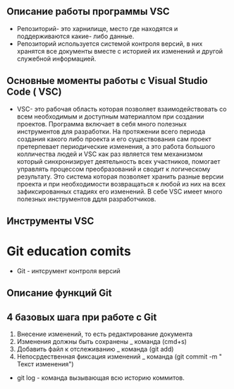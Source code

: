 ##  Описание работы программы VSC
  * Репозиторий- это харнилище, место где находятся и поддерживаются какие- либо данные.
  * Репозиторий используется системой контроля версий, в  них хранятся все документы вместе с историей  их изменений и другой служебной информацией.
   ## Основные моменты работы с Visual Studio Code ( VSC)
   * VSC- это рабочая область которая позволяет взаимодействовать со всем необходимым и доступным материаллом при создании проектов. Программа включает в себя много полезных инструментов для разработки.
   На протяжении всего периода создания какого либо проекта  и его существования сам проект претерпевает периодические изменения, а это работа большого колличества людей и VSC как раз является тем механизмом который синхронизирует деятельность всех участников, помогает управлять процессом преобразований и сводит к логическому результату.
   Это система которая позволяет хранить разные версии проекта и при необходимости возвращаться к любой из них на всех зафиксированных стадиях его изменений.
   В себе VSC имеет много полезных инструментов ддля разработчиков. 
   ## Инструменты VSC
   # Git education comits 
* Git - интсрумент контроля версий 

## Описание функций Git 




## 4 базовых шага при работе с Git 
1. Внесение изменений, то есть редактирование документа 
2. Изменения должны быть сохранены  _ команда (cmd+s)
3. Добавить файл к отслеживанию _ команда (git add)
4. Непосрдественная фиксация изменений _ команда (git commit -m " Текст изменения")

* git log - команда вызывающая всю историю коммитов.